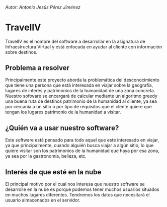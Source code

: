 
###### Autor: Antonio Jesús Pérez Jiménez

# TravelIV
TravelIV es el nombre del software a desarrollar en la asignatura de Infraestructura Virtual y está 
enfocada en ayudar al cliente con información sobre destinos.

## Problema a resolver
Principalmente este proyecto aborda la problemática del desconocimiento que tiene una persona que está 
interesada en viajar sobre la geografía, lugares de interés y patrimonios de la humanidad de una
zona concreta.
Nuestro software se encargará de calcular mediante un algoritmo greedy una buena ruta de destinos patrimonio 
de la humanidad al cliente, ya sea por cercanía a un sitio o por tipo de requisitos que el clente 
quiere que tengan los lugares patrimonio de la humanidad a visitar.

## ¿Quién va a usar nuestro software?
Este software está pensado para todo aquel que esté interesado en viajar, ya que principalmente,
cuando alguién busca viajar a algún sitio, lo que quiere visitar son los patrimonios de la humanidad
que haya por esa zona, ya sea por la gastronomía, belleza, etc.

## Interés de que esté en la nube
El principal motivo por el cual nos interesa que nuestro software se desarrolle en la nube es porque 
podemos tener muchos usuarios situados en muchos lugares diferentes. Tendremos los datos que necesitará 
el usuario almacenados en el servidor.


